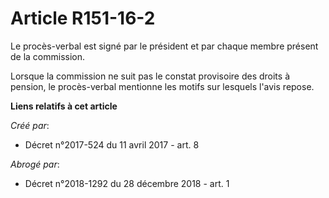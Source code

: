 # Article R151-16-2

Le procès-verbal est signé par le président et par chaque membre présent de la commission.

Lorsque la commission ne suit pas le constat provisoire des droits à pension, le procès-verbal mentionne les motifs sur
lesquels l'avis repose.

**Liens relatifs à cet article**

_Créé par_:

  - Décret n°2017-524 du 11 avril 2017 - art. 8

_Abrogé par_:

  - Décret n°2018-1292 du 28 décembre 2018 - art. 1
